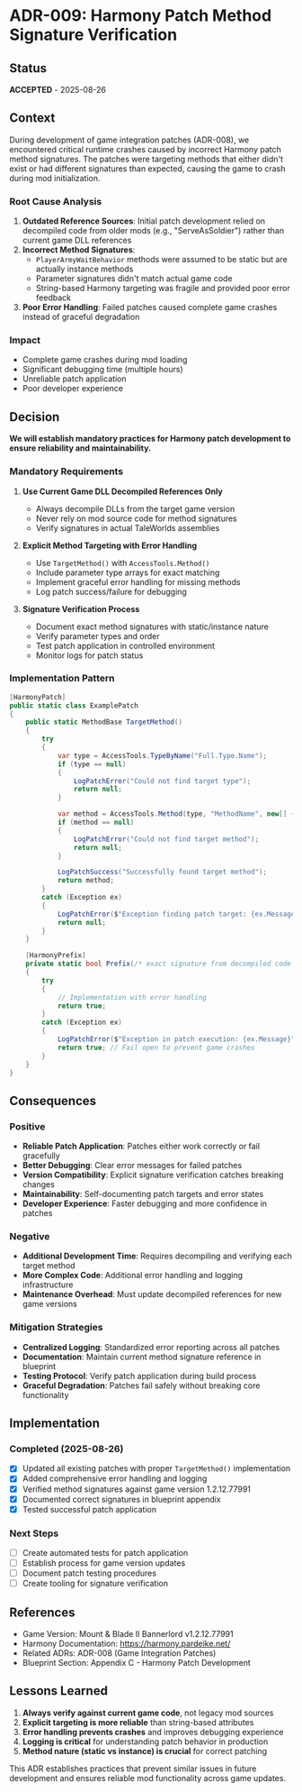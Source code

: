 # ADR-009: Harmony Patch Method Signature Verification

## Status
**ACCEPTED** - 2025-08-26

## Context

During development of game integration patches (ADR-008), we encountered critical runtime crashes caused by incorrect Harmony patch method signatures. The patches were targeting methods that either didn't exist or had different signatures than expected, causing the game to crash during mod initialization.

### Root Cause Analysis
1. **Outdated Reference Sources**: Initial patch development relied on decompiled code from older mods (e.g., "ServeAsSoldier") rather than current game DLL references
2. **Incorrect Method Signatures**: 
   - `PlayerArmyWaitBehavior` methods were assumed to be static but are actually instance methods
   - Parameter signatures didn't match actual game code
   - String-based Harmony targeting was fragile and provided poor error feedback
3. **Poor Error Handling**: Failed patches caused complete game crashes instead of graceful degradation

### Impact
- Complete game crashes during mod loading
- Significant debugging time (multiple hours)
- Unreliable patch application
- Poor developer experience

## Decision

**We will establish mandatory practices for Harmony patch development to ensure reliability and maintainability.**

### Mandatory Requirements

1. **Use Current Game DLL Decompiled References Only**
   - Always decompile DLLs from the target game version
   - Never rely on mod source code for method signatures
   - Verify signatures in actual TaleWorlds assemblies

2. **Explicit Method Targeting with Error Handling**
   - Use `TargetMethod()` with `AccessTools.Method()` 
   - Include parameter type arrays for exact matching
   - Implement graceful error handling for missing methods
   - Log patch success/failure for debugging

3. **Signature Verification Process**
   - Document exact method signatures with static/instance nature
   - Verify parameter types and order
   - Test patch application in controlled environment
   - Monitor logs for patch status

### Implementation Pattern

```csharp
[HarmonyPatch]
public static class ExamplePatch
{
    public static MethodBase TargetMethod()
    {
        try
        {
            var type = AccessTools.TypeByName("Full.Type.Name");
            if (type == null)
            {
                LogPatchError("Could not find target type");
                return null;
            }

            var method = AccessTools.Method(type, "MethodName", new[] { typeof(ParamType) });
            if (method == null)
            {
                LogPatchError("Could not find target method");
                return null;
            }

            LogPatchSuccess("Successfully found target method");
            return method;
        }
        catch (Exception ex)
        {
            LogPatchError($"Exception finding patch target: {ex.Message}");
            return null;
        }
    }

    [HarmonyPrefix]
    private static bool Prefix(/* exact signature from decompiled code */)
    {
        try
        {
            // Implementation with error handling
            return true;
        }
        catch (Exception ex)
        {
            LogPatchError($"Exception in patch execution: {ex.Message}");
            return true; // Fail open to prevent game crashes
        }
    }
}
```

## Consequences

### Positive
- **Reliable Patch Application**: Patches either work correctly or fail gracefully
- **Better Debugging**: Clear error messages for failed patches
- **Version Compatibility**: Explicit signature verification catches breaking changes
- **Maintainability**: Self-documenting patch targets and error states
- **Developer Experience**: Faster debugging and more confidence in patches

### Negative
- **Additional Development Time**: Requires decompiling and verifying each target method
- **More Complex Code**: Additional error handling and logging infrastructure
- **Maintenance Overhead**: Must update decompiled references for new game versions

### Mitigation Strategies
- **Centralized Logging**: Standardized error reporting across all patches
- **Documentation**: Maintain current method signature reference in blueprint
- **Testing Protocol**: Verify patch application during build process
- **Graceful Degradation**: Patches fail safely without breaking core functionality

## Implementation

### Completed (2025-08-26)
- [x] Updated all existing patches with proper `TargetMethod()` implementation
- [x] Added comprehensive error handling and logging
- [x] Verified method signatures against game version 1.2.12.77991
- [x] Documented correct signatures in blueprint appendix
- [x] Tested successful patch application

### Next Steps
- [ ] Create automated tests for patch application
- [ ] Establish process for game version updates
- [ ] Document patch testing procedures
- [ ] Create tooling for signature verification

## References
- Game Version: Mount & Blade II Bannerlord v1.2.12.77991
- Harmony Documentation: https://harmony.pardeike.net/
- Related ADRs: ADR-008 (Game Integration Patches)
- Blueprint Section: Appendix C - Harmony Patch Development

## Lessons Learned

1. **Always verify against current game code**, not legacy mod sources
2. **Explicit targeting is more reliable** than string-based attributes
3. **Error handling prevents crashes** and improves debugging experience
4. **Logging is critical** for understanding patch behavior in production
5. **Method nature (static vs instance) is crucial** for correct patching

This ADR establishes practices that prevent similar issues in future development and ensures reliable mod functionality across game updates.
